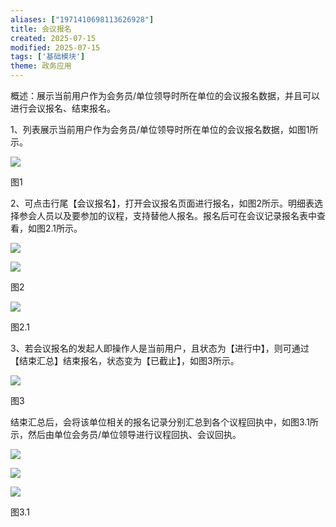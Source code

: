 ```yaml
---
aliases: ["1971410698113626928"]
title: 会议报名
created: 2025-07-15
modified: 2025-07-15
tags: ['基础模块']
theme: 政务应用
---
```


概述：展示当前用户作为会务员/单位领导时所在单位的会议报名数据，并且可以进行会议报名、结束报名。

1、列表展示当前用户作为会务员/单位领导时所在单位的会议报名数据，如图1所示。

![](d19a5a09e1a6d5b76fbc8a886c6592be.jpg)

图1

2、可点击行尾【会议报名】，打开会议报名页面进行报名，如图2所示。明细表选择参会人员以及要参加的议程，支持替他人报名。报名后可在会议记录报名表中查看，如图2.1所示。

![](de6bc04754b01bac109c0c33e4f3efba.jpg)

![](ba2d904ef26e4cf61463365b98661194.jpg)

图2

![](62db5a36056e7094e88828aa7dee2b58.jpg)

图2.1

3、若会议报名的发起人即操作人是当前用户，且状态为【进行中】，则可通过【结束汇总】结束报名，状态变为【已截止】，如图3所示。

![](ef03a2c86994e41cd12890945519498c.jpg)

图3

结束汇总后，会将该单位相关的报名记录分别汇总到各个议程回执中，如图3.1所示，然后由单位会务员/单位领导进行议程回执、会议回执。

![](a6ea6cd666c78125f9be696d04eeb776.jpg)

![](2dc857654299b23a28db2c11e00204c3.jpg)

![](26a1454b65016b8a40555e44df6f222d.jpg)

图3.1